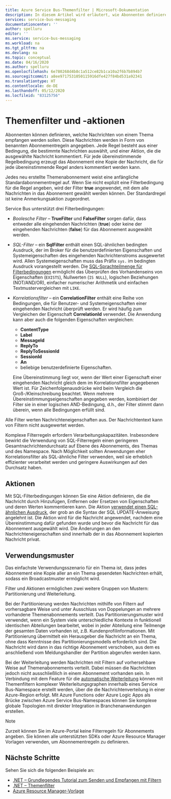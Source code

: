 ```yaml
---
title: Azure Service Bus-Themenfilter | Microsoft-Dokumentation
description: In diesem Artikel wird erläutert, wie Abonnenten definieren können, welche Nachrichten von einem Thema empfangen werden sollen, indem Filter angegeben werden.
services: service-bus-messaging
documentationcenter: ''
author: spelluru
editor: ''
ms.service: service-bus-messaging
ms.workload: na
ms.tgt_pltfrm: na
ms.devlang: na
ms.topic: conceptual
ms.date: 04/16/2020
ms.author: spelluru
ms.openlocfilehash: 6e780268d4b8c1a512ce82b1ca10a2f6b7b894b7
ms.sourcegitcommit: a8ee9717531050115916dfe427f84bd531a92341
ms.translationtype: HT
ms.contentlocale: de-DE
ms.lasthandoff: 05/12/2020
ms.locfileid: "83125756"
---
```

# <a name="topic-filters-and-actions"></a>Themenfilter und -aktionen

Abonnenten können definieren, welche Nachrichten von einem Thema empfangen werden sollen. Diese Nachrichten werden in Form von benannten Abonnementregeln angegeben. Jede Regel besteht aus einer Bedingung, die bestimmte Nachrichten auswählt, und einer Aktion, die die ausgewählte Nachricht kommentiert. Für jede übereinstimmende Regelbedingung erzeugt das Abonnement eine Kopie der Nachricht, die für jede übereinstimmende Regel anders kommentiert werden kann.

Jedes neu erstellte Themenabonnement weist eine anfängliche Standardabonnementregel auf. Wenn Sie nicht explizit eine Filterbedingung für die Regel angeben, wird der Filter **true** angewendet, mit dem alle Nachrichten in das Abonnement gewählt werden können. Der Standardregel ist keine Anmerkungsaktion zugeordnet.

Service Bus unterstützt drei Filterbedingungen:

-   *Boolesche Filter* – **TrueFilter** und **FalseFilter** sorgen dafür, dass entweder alle eingehenden Nachrichten (**true**) oder keine der eingehenden Nachrichten (**false**) für das Abonnement ausgewählt werden.

-   *SQL-Filter* – ein **SqlFilter** enthält einen SQL-ähnlichen bedingten Ausdruck, der im Broker für die benutzerdefinierten Eigenschaften und Systemeigenschaften des eingehenden Nachrichtenstroms ausgewertet wird. Allen Systemeigenschaften muss das Präfix `sys.` im bedingten Ausdruck vorangestellt werden. Die [SQL-Sprachteilmenge für Filterbedingungen](service-bus-messaging-sql-filter.md) ermöglicht das Überprüfen des Vorhandenseins von Eigenschaften (`EXISTS`), Nullwerten (`IS NULL`), logischen Beziehungen (NOT/AND/OR), einfacher numerischer Arithmetik und einfachen Textmustervergleichen mit `LIKE`.

-   *Korrelationsfilter* – ein **CorrelationFilter** enthält eine Reihe von Bedingungen, die für Benutzer- und Systemeigenschaften einer eingehenden Nachricht überprüft werden. Er wird häufig zum Vergleichen der Eigenschaft **CorrelationId** verwendet. Die Anwendung kann aber auch die folgenden Eigenschaften vergleichen:

    - **ContentType**
     - **Label**
     - **MessageId**
     - **ReplyTo**
     - **ReplyToSessionId**
     - **SessionId** 
     - **An**
     - beliebige benutzerdefinierte Eigenschaften. 
     
     Eine Übereinstimmung liegt vor, wenn der Wert einer Eigenschaft einer eingehenden Nachricht gleich dem im Korrelationsfilter angegebenen Wert ist. Für Zeichenfolgenausdrücke wird beim Vergleich die Groß-/Kleinschreibung beachtet. Wenn mehrere Übereinstimmungseigenschaften angegeben werden, kombiniert der Filter sie in einer logischen AND-Bedingung, d.h., der Filter stimmt dann überein, wenn alle Bedingungen erfüllt sind.

Alle Filter werten Nachrichteneigenschaften aus. Der Nachrichtentext kann von Filtern nicht ausgewertet werden.

Komplexe Filterregeln erfordern Verarbeitungskapazitäten. Insbesondere bewirkt die Verwendung von SQL-Filterregeln einen geringeren Gesamtnachrichtendurchsatz auf Ebene des Abonnements, des Themas und des Namespace. Nach Möglichkeit sollten Anwendungen eher Korrelationsfilter als SQL-ähnliche Filter verwenden, weil sie erheblich effizienter verarbeitet werden und geringere Auswirkungen auf den Durchsatz haben.

## <a name="actions"></a>Aktionen

Mit SQL-Filterbedingungen können Sie eine Aktion definieren, die die Nachricht durch Hinzufügen, Entfernen oder Ersetzen von Eigenschaften und deren Werten kommentieren kann. Die Aktion [verwendet einen SQL-ähnlichen Ausdruck](service-bus-messaging-sql-filter.md), der grob an die Syntax der SQL UPDATE-Anweisung angelehnt ist. Die Aktion wird für die Nachricht angewendet, nachdem eine Übereinstimmung dafür gefunden wurde und bevor die Nachricht für das Abonnement ausgewählt wird. Die Änderungen an den Nachrichteneigenschaften sind innerhalb der in das Abonnement kopierten Nachricht privat.

## <a name="usage-patterns"></a>Verwendungsmuster

Das einfachste Verwendungsszenario für ein Thema ist, dass jedes Abonnement eine Kopie aller an ein Thema gesendeten Nachrichten erhält, sodass ein Broadcastmuster ermöglicht wird.

Filter und Aktionen ermöglichen zwei weitere Gruppen von Mustern: Partitionierung und Weiterleitung.

Bei der Partitionierung werden Nachrichten mithilfe von Filtern auf vorhersagbare Weise und unter Ausschluss von Doppelungen an mehrere vorhandene Themenabonnements verteilt. Das Partitionierungsmuster wird verwendet, wenn ein System viele unterschiedliche Kontexte in funktionell identischen Abteilungen bearbeitet, wobei in jeder Abteilung eine Teilmenge der gesamten Daten vorhanden ist, z.B. Kundenprofilinformationen. Mit Partitionierung übermittelt ein Herausgeber die Nachricht an ein Thema, ohne dass Kenntnisse des Partitionierungsmodells erforderlich sind. Die Nachricht wird dann in das richtige Abonnement verschoben, aus dem es anschließend vom Meldungshandler der Partition abgerufen werden kann.

Bei der Weiterleitung werden Nachrichten mit Filtern auf vorhersehbare Weise auf Themenabonnements verteilt. Dabei müssen die Nachrichten jedoch nicht ausschließlich in einem Abonnement vorhanden sein. In Verbindung mit dem Feature für die [automatische Weiterleitung](service-bus-auto-forwarding.md) können mit Themenfiltern komplexer Weiterleitungsgraphen innerhalb eines Service Bus-Namespace erstellt werden, über die die Nachrichtenverteilung in einer Azure-Region erfolgt. Mit Azure Functions oder Azure Logic Apps als Brücke zwischen Azure Service Bus-Namespaces können Sie komplexe globale Topologien mit direkter Integration in Branchenanwendungen erstellen.


> [!NOTE]
> Zurzeit können Sie im Azure-Portal keine Filterregeln für Abonnements angeben. Sie können alle unterstützten SDKs oder Azure Resource Manager Vorlagen verwenden, um Abonnementregeln zu definieren. 

## <a name="next-steps"></a>Nächste Schritte
Sehen Sie sich die folgenden Beispiele an: 

- [.NET – Grundlegendes Tutorial zum Senden und Empfangen mit Filtern](https://github.com/Azure/azure-service-bus/tree/master/samples/DotNet/GettingStarted/BasicSendReceiveTutorialwithFilters/BasicSendReceiveTutorialWithFilters)
- [.NET – Themenfilter](https://github.com/Azure/azure-service-bus/tree/master/samples/DotNet/Microsoft.Azure.ServiceBus/TopicFilters)
- [Azure Resource Manager-Vorlage](https://docs.microsoft.com/azure/templates/microsoft.servicebus/2017-04-01/namespaces/topics/subscriptions/rules)


